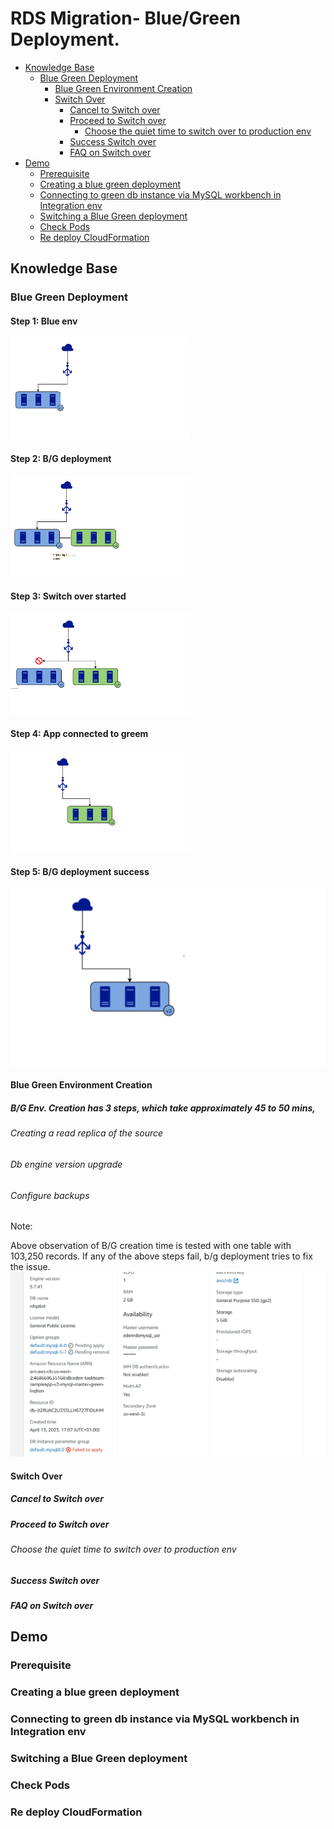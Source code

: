 # RDS Migration- Blue/Green Deployment.
* [Knowledge Base](#knowledge-base)
  * [Blue Green Deployment](#blue-green-deployment)
    * [Blue Green Environment Creation](#blue-green-environment-creation)
    * [Switch Over](#switch-over)
      * [Cancel to Switch over](#cancel-to-switch-over)
      * [Proceed to Switch over](#proceed-to-switch-over)
        * [Choose the quiet time to switch over to production env](#choose-the-quiet-time-to-switch-over-to-production-env)
      * [Success Switch over](#success-switch-over)
      * [FAQ on Switch over](#FAQ-on-switch-over)
* [Demo](#demo)
  * [Prerequisite](#prerequisite])
  * [Creating a blue green deployment](#creating-a-blue-green-deployment)
  * [Connecting to green db instance via MySQL workbench in Integration env](#connecting-to-green-db-instance-via-mySQL-workbench-in-integration-env)
  * [Switching a Blue Green deployment](#switching-a-blue-green-deployment)
  * [Check Pods](#check-pods)
  * [Re deploy CloudFormation](#re-deploy-cloudformation)
  
## Knowledge Base

### Blue Green Deployment
#### Step 1: Blue env

![](https://github.com/KHawaldar/poc/blob/master/images/blue-en.png)


#### Step 2: B/G deployment 

![](https://github.com/KHawaldar/poc/blob/master/images/pic3.png)
#### Step 3: Switch over started
![](https://github.com/KHawaldar/poc/blob/master/images/pic.png)
#### Step 4: App connected to greem

![](https://github.com/KHawaldar/poc/blob/master/images/pic1.png)

#### Step 5: B/G deployment success
![](https://github.com/KHawaldar/poc/blob/master/images/green_to_blue.png)

#### Blue Green Environment Creation
##### B/G Env. Creation has 3 steps, which take approximately 45 to 50 mins, 
###### Creating a read replica of the source

###### Db engine version upgrade
###### Configure backups

Note:

Above observation of B/G creation time is tested with one table with 103,250 records.
If any of the above steps fail, b/g deployment tries to fix the issue.
![](https://github.com/KHawaldar/poc/blob/master/images/failed_to_apply.png)

#### Switch Over

##### Cancel to Switch over

##### Proceed to Switch over

###### Choose the quiet time to switch over to production env

##### Success Switch over

##### FAQ on Switch over

## Demo

### Prerequisite

### Creating a blue green deployment

### Connecting to green db instance via MySQL workbench in Integration env

### Switching a Blue Green deployment

### Check Pods

### Re deploy CloudFormation
